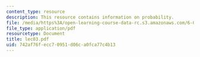 ```yaml
---
content_type: resource
description: This resource contains information on probability.
file: /media/https%3A/open-learning-course-data-rc.s3.amazonaws.com/6-041-probabilistic-systems-analysis-and-applied-probability-spring-2006/742af76fecc70951d06ca0fca77c4b13_lec03.pdf
file_type: application/pdf
resourcetype: Document
title: lec03.pdf
uid: 742af76f-ecc7-0951-d06c-a0fca77c4b13
---
```

